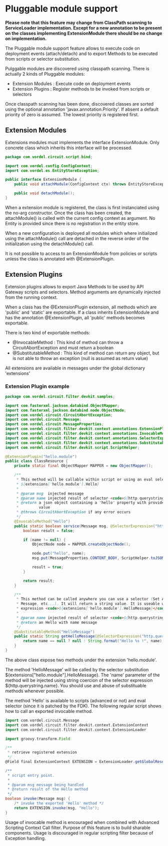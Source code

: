 # Pluggable module support 

**Please note that this feature may change from ClassPath scanning to ServiceLoader implementation. Except for a new annotation to be present on the classes implementing ExtensionModule there should be no change on implementation.**

The Pluggable module support feature allows to execute code on deployment events (attach/detach) and to export Methods to be executed from scripts or selector substitution.

Pulggable modules are discovered using classpath scanning. There is actually 2 kinds of Pluggable modules:
 - Extension Modules : Execute code on deployment events
 - Extension Plugins : Register methods to be invoked from scripts or selectors

Once classpath scanning has been done, discovered classes are sorted using the optional annotation 'javax.annotation.Priority'. If absent a default priority of zero is assumed. The lowest priority is registered first.

## Extension Modules

Extensions modules must implements the interface ExtensionModule. Only concrete class which inherits this interface will be processed.

```java
package com.vordel.circuit.script.bind;

import com.vordel.config.ConfigContext;
import com.vordel.es.EntityStoreException;

public interface ExtensionModule {
	public void attachModule(ConfigContext ctx) throws EntityStoreException;

	public void detachModule();
}
```

When a extension module is registered, the class is first instanciated using the no-arg constructor. Once the class has been created, the attachModule() is called with the current config context as argument. No Entity is provided since there is no registration in the entity store.

When a new configuration is deployed all modules which where initialized using the attachModule() call are detached in the reverse order of the initialization using the detachModule() call.

It is not possible to access to an ExtensionModule from policies or scripts unless the class is annotated with @ExtensionPlugin.

## Extension Plugins

Extension plugins allows to export Java Methods to be used by API Gateway scripts and selectors. Method arguments are dynamically injected from the running context.

When a class has the @ExtensionPlugin extension, all methods which are 'public' and 'static' are exportable. If a class inherits ExtensionModule and has the annotation @ExtensionPlugin, all 'public' methods becomes exportable.

There is two kind of exportable methods:
 - @InvocableMethod : This kind of method can throw a CircuitAbortException and must return a boolean
 - @SubstitutableMethod : This kind of method can return any object, but is not able to throw an exception (null is assumed as return value)

All extensions are available in messages under the global dictionary 'extensions'

### Extension Plugin example

```java
package com.vordel.circuit.filter.devkit.samples;

import com.fasterxml.jackson.databind.ObjectMapper;
import com.fasterxml.jackson.databind.node.ObjectNode;
import com.vordel.circuit.CircuitAbortException;
import com.vordel.circuit.Message;
import com.vordel.circuit.MessageProperties;
import com.vordel.circuit.filter.devkit.context.annotations.ExtensionPlugin;
import com.vordel.circuit.filter.devkit.context.annotations.InvocableMethod;
import com.vordel.circuit.filter.devkit.context.annotations.SelectorExpression;
import com.vordel.circuit.filter.devkit.context.annotations.SubstitutableMethod;
import com.vordel.circuit.filter.devkit.script.ScriptHelper;

@ExtensionPlugin("hello.module")
public class ClassResource {
	private static final ObjectMapper MAPPER = new ObjectMapper();

	/**
	 * This method will be callable within script or using an eval selector using
	 * ${extensions['hello.module'].Hello}
	 * 
	 * @param msg  injected message
	 * @param name injected result of selector <code>${http.querystring.name}</code>
	 * @return a json object containing a "hello" property with provided name as
	 *         value
	 * @throws CircuitAbortException if any error occurs
	 */
	@InvocableMethod("Hello")
	public static boolean service(Message msg, @SelectorExpression("http.querystring.name") String name) throws CircuitAbortException {
		boolean result = false;

		if (name != null) {
			ObjectNode node = MAPPER.createObjectNode();

			node.put("hello", name);
			msg.put(MessageProperties.CONTENT_BODY, ScriptHelper.toJSONBody(node));

			result = true;
		}

		return result;
	}

	/**
	 * This method can be called anywhere you can use a selector (Set Attribute, Set
	 * Message, etc...). It will return a string value. It is useable with the
	 * expression <code>${extensions['hello.module'].HelloMessage}</code>.
	 * 
	 * @param name injected result of selector <code>${http.querystring.name}</code>
	 * @return an Hello with name message
	 */
	@SubstitutableMethod("HelloMessage")
	public static String getHelloMessage(@SelectorExpression("http.querystring.name") String name) {
		return name == null ? null : String.format("Hello %s !", name);
	}
}

```

The above class expose two methods under the extension 'hello.module'.

The method 'HelloMessage' will be called by the selector substitution ${extensions["hello.module"].HelloMessage}. The 'name' parameter of the method will be injected using string coercion of the selector expression ${http.querystring.name}. You should use and abuse of substituable methods whenever possible.

The method 'Hello' is available to scripts (advanced or not) and eval selector (since it is patched by the FDK). The following regular script shows how to call an exported invocable method.

```groovy
import com.vordel.circuit.Message
import com.vordel.circuit.filter.devkit.context.ExtensionContext
import com.vordel.circuit.filter.devkit.context.ExtensionLoader

import groovy.transform.Field

/**
 * retrieve registered extension
 */
@Field final ExtensionContext EXTENSION = ExtensionLoader.getGlobalResources("hello.module");

/**
 * script entry point.
 *
 * @param msg message being handled
 * @return result of the Hello method
 */
boolean invoke(Message msg) {
	/* invoke the exported 'Hello' method */
	return EXTENSION.invoke(msg, "Hello");
}
```

Usage of invocable method is encouraged when combined with Advanced Scripting Context Call filter. Purpose of this feature is to build sharable components. Usage is discouraged in regular scripting filter because of Exception handling.
